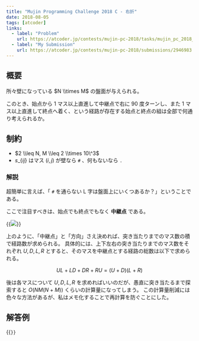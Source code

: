 ```yaml
---
title: "Mujin Programming Challenge 2018 C - 右折"
date: 2018-08-05
tags: [atcoder]
links:
  - label: "Problem"
    url: https://atcoder.jp/contests/mujin-pc-2018/tasks/mujin_pc_2018_c
  - label: "My Submission"
    url: https://atcoder.jp/contests/mujin-pc-2018/submissions/2946983
---
```


## 概要

所々壁になっている $N \\times M$ の盤面が与えられる。

このとき、始点から 1 マス以上直進して中継点で右に 90 度ターンし、また 1 マス以上直進して終点へ着く、という経路が存在する始点と終点の組は全部で何通り考えられるか。

## 制約

- $2 \\leq N, M \\leq 2 \\times 10\^3$
- $s\_\{ij\}$ はマス $(i, j)$ が壁なら `#` 、何もないなら `.`

### 解説

超簡単に言えば、「 `#` を通らない L 字は盤面上にいくつあるか？」ということである。

ここで注目すべきは、始点でも終点でもなく **中継点** である。

{{<image src="0.png">}}

上のように、「中継点」と「方向」さえ決めれば、突き当たりまでのマス数の積で経路数が求められる。
具体的には、上下左右の突き当たりまでのマス数をそれぞれ $U, D, L, R$ とすると、そのマスを中継点とする経路の総数は以下で求められる。

$$
UL + LD + DR + RU = (U + D)(L + R)
$$

後は各マスについて $U, D, L, R$ を求めればいいのだが、愚直に突き当たるまで探索すると $O(NM(N + M))$ くらいの計算量になってしまう。
この計算量削減には色々な方法があるが、私はメモ化することで再計算を防ぐことにした。

## 解答例

{{<code file="0.cpp" language="cpp">}}

